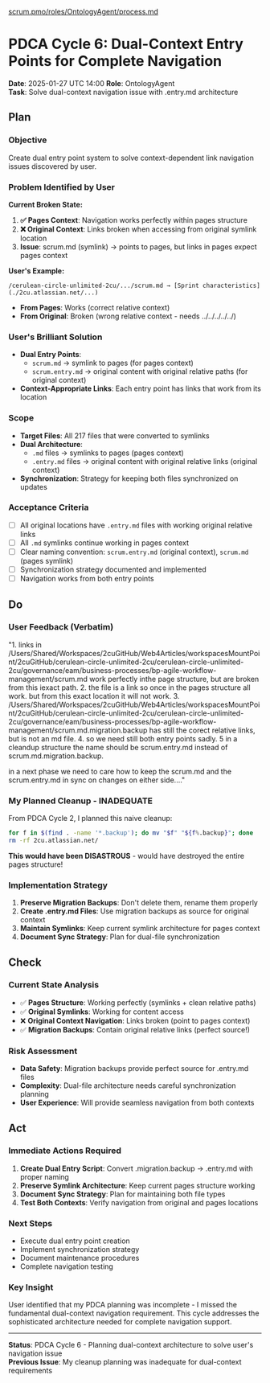 [scrum.pmo/roles/OntologyAgent/process.md](../../../scrum.pmo/roles/OntologyAgent/process.md)

# PDCA Cycle 6: Dual-Context Entry Points for Complete Navigation

**Date**: 2025-01-27 UTC 14:00
**Role**: OntologyAgent  
**Task**: Solve dual-context navigation issue with .entry.md architecture

## Plan

### **Objective**
Create dual entry point system to solve context-dependent link navigation issues discovered by user.

### **Problem Identified by User**
**Current Broken State:**
1. **✅ Pages Context**: Navigation works perfectly within pages structure
2. **❌ Original Context**: Links broken when accessing from original symlink location
3. **Issue**: scrum.md (symlink) → points to pages, but links in pages expect pages context

**User's Example:**
```
/cerulean-circle-unlimited-2cu/.../scrum.md → [Sprint characteristics](./2cu.atlassian.net/...)
```
- **From Pages**: Works (correct relative context)
- **From Original**: Broken (wrong relative context - needs ../../../../../)

### **User's Brilliant Solution**
- **Dual Entry Points**: 
  - `scrum.md` → symlink to pages (for pages context)
  - `scrum.entry.md` → original content with original relative paths (for original context)
- **Context-Appropriate Links**: Each entry point has links that work from its location

### **Scope**
- **Target Files**: All 217 files that were converted to symlinks
- **Dual Architecture**: 
  - `.md` files → symlinks to pages (pages context)
  - `.entry.md` files → original content with original relative links (original context)
- **Synchronization**: Strategy for keeping both files synchronized on updates

### **Acceptance Criteria**
- [ ] All original locations have `.entry.md` files with working original relative links
- [ ] All `.md` symlinks continue working in pages context
- [ ] Clear naming convention: `scrum.entry.md` (original context), `scrum.md` (pages symlink)
- [ ] Synchronization strategy documented and implemented
- [ ] Navigation works from both entry points

## Do

### **User Feedback (Verbatim)**
"1. links in /Users/Shared/Workspaces/2cuGitHub/Web4Articles/workspacesMountPoint/2cuGitHub/cerulean-circle-unlimited-2cu/cerulean-circle-unlimited-2cu/governance/eam/business-processes/bp-agile-workflow-management/scrum.md work perfectly inthe page structure, but are broken from this iexact path. 
2. the file is a link so once in the pages structure all work. but from this exact location it will not work.
3. /Users/Shared/Workspaces/2cuGitHub/Web4Articles/workspacesMountPoint/2cuGitHub/cerulean-circle-unlimited-2cu/cerulean-circle-unlimited-2cu/governance/eam/business-processes/bp-agile-workflow-management/scrum.md.migration.backup has still the corect relative links, but is not an md file.
4. so we need still both entry points sadly.
5 in a cleandup structure the name should be scrum.entry.md instead of scrum.md.migration.backup.

in a next phase we need to care how to keep the scrum.md and the scrum.entry.md in sync on changes on either side...."

### **My Planned Cleanup - INADEQUATE**
From PDCA Cycle 2, I planned this naive cleanup:
```bash
for f in $(find . -name '*.backup'); do mv "$f" "${f%.backup}"; done
rm -rf 2cu.atlassian.net/
```
**This would have been DISASTROUS** - would have destroyed the entire pages structure!

### **Implementation Strategy**
1. **Preserve Migration Backups**: Don't delete them, rename them properly
2. **Create .entry.md Files**: Use migration backups as source for original context
3. **Maintain Symlinks**: Keep current symlink architecture for pages context
4. **Document Sync Strategy**: Plan for dual-file synchronization

## Check

### **Current State Analysis**
- ✅ **Pages Structure**: Working perfectly (symlinks + clean relative paths)
- ✅ **Original Symlinks**: Working for content access
- ❌ **Original Context Navigation**: Links broken (point to pages context)
- ✅ **Migration Backups**: Contain original relative links (perfect source!)

### **Risk Assessment**
- **Data Safety**: Migration backups provide perfect source for .entry.md files
- **Complexity**: Dual-file architecture needs careful synchronization planning
- **User Experience**: Will provide seamless navigation from both contexts

## Act

### **Immediate Actions Required**
1. **Create Dual Entry Script**: Convert .migration.backup → .entry.md with proper naming
2. **Preserve Symlink Architecture**: Keep current pages structure working
3. **Document Sync Strategy**: Plan for maintaining both file types
4. **Test Both Contexts**: Verify navigation from original and pages locations

### **Next Steps**
- Execute dual entry point creation
- Implement synchronization strategy
- Document maintenance procedures
- Complete navigation testing

### **Key Insight**
User identified that my PDCA planning was incomplete - I missed the fundamental dual-context navigation requirement. This cycle addresses the sophisticated architecture needed for complete navigation support.

---

**Status**: PDCA Cycle 6 - Planning dual-context architecture to solve user's navigation issue  
**Previous Issue**: My cleanup planning was inadequate for dual-context requirements
